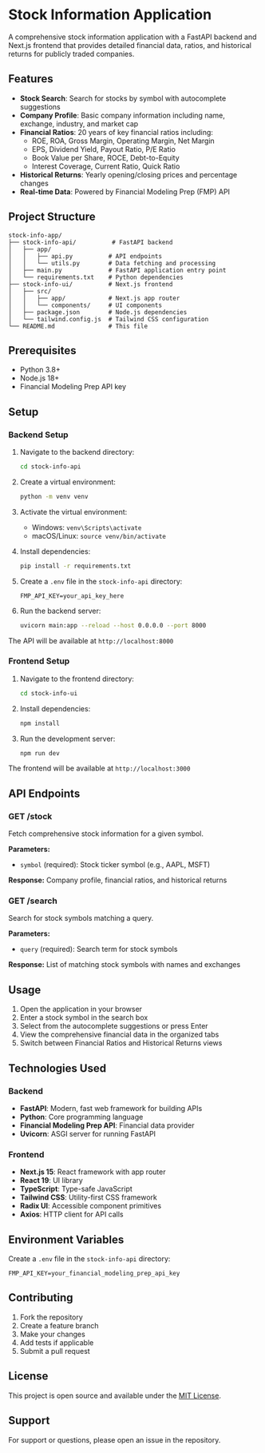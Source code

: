 # Stock Information Application

A comprehensive stock information application with a FastAPI backend and Next.js frontend that provides detailed financial data, ratios, and historical returns for publicly traded companies.

## Features

- **Stock Search**: Search for stocks by symbol with autocomplete suggestions
- **Company Profile**: Basic company information including name, exchange, industry, and market cap
- **Financial Ratios**: 20 years of key financial ratios including:
  - ROE, ROA, Gross Margin, Operating Margin, Net Margin
  - EPS, Dividend Yield, Payout Ratio, P/E Ratio
  - Book Value per Share, ROCE, Debt-to-Equity
  - Interest Coverage, Current Ratio, Quick Ratio
- **Historical Returns**: Yearly opening/closing prices and percentage changes
- **Real-time Data**: Powered by Financial Modeling Prep (FMP) API

## Project Structure

```
stock-info-app/
├── stock-info-api/          # FastAPI backend
│   ├── app/
│   │   ├── api.py          # API endpoints
│   │   └── utils.py        # Data fetching and processing
│   ├── main.py             # FastAPI application entry point
│   └── requirements.txt    # Python dependencies
├── stock-info-ui/          # Next.js frontend
│   ├── src/
│   │   ├── app/            # Next.js app router
│   │   └── components/     # UI components
│   ├── package.json        # Node.js dependencies
│   └── tailwind.config.js  # Tailwind CSS configuration
└── README.md               # This file
```

## Prerequisites

- Python 3.8+
- Node.js 18+
- Financial Modeling Prep API key

## Setup

### Backend Setup

1. Navigate to the backend directory:
   ```bash
   cd stock-info-api
   ```

2. Create a virtual environment:
   ```bash
   python -m venv venv
   ```

3. Activate the virtual environment:
   - Windows: `venv\Scripts\activate`
   - macOS/Linux: `source venv/bin/activate`

4. Install dependencies:
   ```bash
   pip install -r requirements.txt
   ```

5. Create a `.env` file in the `stock-info-api` directory:
   ```
   FMP_API_KEY=your_api_key_here
   ```

6. Run the backend server:
   ```bash
   uvicorn main:app --reload --host 0.0.0.0 --port 8000
   ```

The API will be available at `http://localhost:8000`

### Frontend Setup

1. Navigate to the frontend directory:
   ```bash
   cd stock-info-ui
   ```

2. Install dependencies:
   ```bash
   npm install
   ```

3. Run the development server:
   ```bash
   npm run dev
   ```

The frontend will be available at `http://localhost:3000`

## API Endpoints

### GET /stock
Fetch comprehensive stock information for a given symbol.

**Parameters:**
- `symbol` (required): Stock ticker symbol (e.g., AAPL, MSFT)

**Response:** Company profile, financial ratios, and historical returns

### GET /search
Search for stock symbols matching a query.

**Parameters:**
- `query` (required): Search term for stock symbols

**Response:** List of matching stock symbols with names and exchanges

## Usage

1. Open the application in your browser
2. Enter a stock symbol in the search box
3. Select from the autocomplete suggestions or press Enter
4. View the comprehensive financial data in the organized tabs
5. Switch between Financial Ratios and Historical Returns views

## Technologies Used

### Backend
- **FastAPI**: Modern, fast web framework for building APIs
- **Python**: Core programming language
- **Financial Modeling Prep API**: Financial data provider
- **Uvicorn**: ASGI server for running FastAPI

### Frontend
- **Next.js 15**: React framework with app router
- **React 19**: UI library
- **TypeScript**: Type-safe JavaScript
- **Tailwind CSS**: Utility-first CSS framework
- **Radix UI**: Accessible component primitives
- **Axios**: HTTP client for API calls

## Environment Variables

Create a `.env` file in the `stock-info-api` directory:

```env
FMP_API_KEY=your_financial_modeling_prep_api_key
```

## Contributing

1. Fork the repository
2. Create a feature branch
3. Make your changes
4. Add tests if applicable
5. Submit a pull request

## License

This project is open source and available under the [MIT License](LICENSE).

## Support

For support or questions, please open an issue in the repository.
